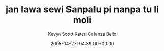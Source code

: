 ---
title: 'jan lawa sewi Sanpalu pi nanpa tu li moli'
posts: 1
hash: 't407'
author: 'Kevyn Scott Kateri Calanza Bello'
date: 2005-04-27T04:39:00+00:00
sources:
  - http://forums.tokipona.org/viewtopic.php%3Ft=407.html
---